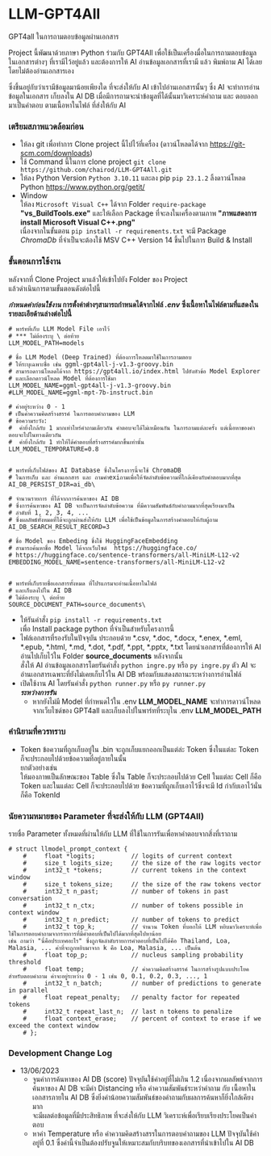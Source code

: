 # LLM-GPT4All
GPT4all ในการถามตอบข้อมูลผ่านเอกสาร

Project นี้พัฒนาด้วยภาษา Python ร่วมกับ GPT4All เพื่อใช้เป็นเครื่องมื่อในการถามตอบข้อมูลในเอกสารต่างๆ ที่เรามีไว้อยู่แล้ว
และต้องการให้ AI อ่านข้อมูลเอกสารที่เรามี แล้ว พิมพ์ถาม AI ได้เลยโดยไม่ต้องอ่านเอกสารเอง

ซึ่งขึ้นอยู่กับว่าเรามีข้อมูลมาน้อยเพียงใด ที่จะส่งให้กับ AI เข้าไปอ่านเอกสารนั้นๆ ซึ่ง AI จะทำการอ่านข้อมูลในเอกสาร เก็บลงใน AI DB 
เมื่อมีการถามจะนำข้อมูลที่ได้นั้นมาวิเคราะห์คำถาม และ ตอบออกมาเป็นคำตอบ ตามเนื้อหาในไฟล์ ที่ส่งให้กับ AI


### เตรียมสภาพแวดล้อมก่อน
+ ให้ลง git เพื่อทำการ Clone project นี้ไปไว้ที่เครื่อง (ดาวน์โหลดได้จาก https://git-scm.com/downloads)
+ ใช้ Command นี้ในการ clone project  ` git clone https://github.com/chairod/LLM-GPT4All.git `
+ ให้ลง Python Version ` Python 3.10.11 ` และลง pip ` pip 23.1.2 ` ลิ้งดาวน์โหลด Python https://www.python.org/getit/
+ Window  
ให้ลง `Microsoft Visual C++` ได้จาก Folder `require-package`  
**"vs_BuildTools.exe"** และให้เลือก Package ที่จะลงในเครื่องตามภาพ **"ภาพแสดงการ install Microsoft Visual C++.png"**  
เนื่องจากในขั้นตอน `pip install -r requirements.txt` จะมี Package _ChromaDb_ ที่จำเป็นจะต้องใช้ MSV C++ Version 14 ขึ้นไปในการ Build & Install




### ขั้นตอนการใช้งาน
หลังจากที่ Clone Project มาแล้วให้เข้าไปยัง Folder ของ Project  
แล้วดำเนินการตามขั้นตอนดังต่อไปนี้

**_กำหนดค่าก่อนใช้งาน_ การตั้งค่าต่างๆสามารถกำหนดได้จากไฟล์ _.env_ ซึ่งเนื้อหาในไฟล์ตามที่แสดงในรายละเอียด้านล่างต่อไปนี้**  
```
# พาร์ทที่เก็บ LLM Model File เอาไว้
# *** ไม่ต้องระบุ \ ต่อท้าย
LLM_MODEL_PATH=models

# ชื่อ LLM Model (Deep Trained) ที่ต้องการโหลดมาใช้ในการถามตอบ
# ให้ระบุเฉพาะชื่อ เช่น ggml-gpt4all-j-v1.3-groovy.bin
# สามารถดาวน์โหลดได้จาก https://gpt4all.io/index.html ไปยังหัวข้อ Model Explorer 
# และเลือกดาวน์โหลด Model ที่ต้องการใช้มา
LLM_MODEL_NAME=ggml-gpt4all-j-v1.3-groovy.bin
#LLM_MODEL_NAME=ggml-mpt-7b-instruct.bin

# ค่าอยู่ระหว่าง 0 - 1
# เป็นค่าความคิดสร้างสรรค์ ในการตอบคำถามของ LLM
# ข้อความระวัง:
#  ค่ายิ่งใกล้กับ 1 มากเท่าไหร่คำถามเดียวกัน คำตอบจะได้ไม่เหมือนกัน ในการถามแต่ละครั้ง แต่เนื้อหาของคำตอบจะไปในทางเดียวกัน
#  ค่ายิ่งใกล้กับ 1 ทำให้ได้คำตอบที่สร้างสรรค์มากขึ้นเท่านั้น
LLM_MODEL_TEMPORATURE=0.8


# พาร์ทที่เก็บไฟล์ของ AI Database ซึ่งในโครงการนี้จะใช้ ChromaDB
# ในการเก็บ และ อ่านเอกสาร และ ถามคำexiถามเพื่อให้จัดลำดับข้อความที่ใกล้เคียงกับคำตอบมากที่สุด
AI_DB_PERSIST_DIR=ai_db\

# จำนวนรายการ ที่ได้จากการค้นหาของ AI DB
# ซึ่งการค้นหาของ AI DB จะเป็นการจัดลำดับข้อความ ที่มีความสัมพันธ์กับคำถามมากที่สุดเรียงมาเป็น
# ลำดับที่ 1, 2, 3, 4, ...
# ซึ่งผลลัพธ์ทั้งหมดที่ได้จะถูกผ่านส่งให้กับ LLM เพื่อใช้เป็นข้อมูลในการสร้างคำตอบให้กับผู้ถาม
AI_DB_SEARCH_RESULT_RECORD=3

# ชื่อ Model ของ Embeding ชึ่งใช้ HuggingFaceEmbedding
# สามารถค้นหาชื่อ Model ได้จากเว็บไซด์  https://huggingface.co/
# https://huggingface.co/sentence-transformers/all-MiniLM-L12-v2
EMBEDDING_MODEL_NAME=sentence-transformers/all-MiniLM-L12-v2


# พาร์ทที่เก็บรายชื่อเอกสารทั้งหมด ที่โปรแกรมจะอ่านเนื้อหาในไฟล์
# และเก็บลงไปใน AI DB
# ไม่ต้องระบุ \ ต่อท้าย
SOURCE_DOCUMENT_PATH=source_documents\
```
+ ให้รันคำสั่ง `pip install -r requirements.txt`  
เพื่อ Install package python ที่จำเป็นสำหรับโครงการนี้
+ ไฟล์เอกสารที่รองรับในปัจจุบัน ประกอบด้วย *.csv, *.doc, *.docx, *.enex, *.eml, *.epub, *.html, *.md, *.dot, *.pdf, *.ppt, *.pptx, *.txt โดยนำเอกสารที่ต้องการให้ AI อ่านไปเก็บไว้ใน Folder **source_documents** หลังจากนั้น  
สั่งให้ AI อ่านข้อมูลเอกสารโดยรันคำสั่ง `python ingre.py` หรือ `py ingre.py`  ตัว AI จะอ่านเอกสารเฉพาะที่ยังไม่เคยเก็บไว้ใน AI DB พร้อมกับแสดงสถานะระหว่างการอ่านไฟล์  
+ เปิดใช้งาน AI โดยรันคำสั่ง `python runner.py` หรือ `py runner.py`  
  **_ระหว่างการรัน_**  
  * หากยังไม่มี Model ที่กำหนดไว้ใน .env **LLM_MODEL_NAME** จะทำการดาวน์โหลดจากเว็บไซด์ของ GPT4all และเก็บลงไปในพาร์ทที่ระบุใน .env **LLM_MODEL_PATH**



### คำนิยามที่ควรทราบ
+ Token ข้อความที่ถูกเก็บอยู่ใน .bin จะถูกเก็บแยกออกเป็นแต่ล่ะ Token ซึ่งในแต่ละ Token ก็จะประกอบไปด้วยข้อความที่อยู่ภายในนั้น  
ยกตัวอย่างเช่น  
ให้มองภาพเป็นลักษณะของ Table ซึ่งใน Table ก็จะประกอบไปด้วย Cell ในแต่ละ Cell ก็คือ Token และในแต่ละ Cell ก็จะประกอบไปด้วย ข้อความที่ถูกเก็บเอาไว้ซึ่งจะมี Id กำกับเอาไว้นั่นก็คือ TokenId


### นัยความหมายของ Parameter ที่จะส่งให้กับ LLM (GPT4All)  
รายชื่อ Parameter ทั้งหมดที่ผ่านให้กับ LLM ที่ใช้ในการรันเพื่อหาคำตอบจากสิ่งที่เราถาม
```
# struct llmodel_prompt_context {
    #     float *logits;          // logits of current context
    #     size_t logits_size;     // the size of the raw logits vector
    #     int32_t *tokens;        // current tokens in the context window
    #     size_t tokens_size;     // the size of the raw tokens vector
    #     int32_t n_past;         // number of tokens in past conversation
    #     int32_t n_ctx;          // number of tokens possible in context window
    #     int32_t n_predict;      // number of tokens to predict
    #     int32_t top_k;          // จำนวน Token ที่บอกให้ LLM หยิบมาวิเคราะห์เพื่อใช้ในการตอบคำถามจากรายการที่มีคำตอบที่เป็นไปได้มากที่สุดไปหาน้อย
เช่น ถามว่า "นี่คือประเทศอะไร" ซึ่งถูกจัดลำดับรายการคำตอบที่เป็นไปได้คือ Thailand, Loa, Malasia, ... ค่าที่จะถูกหยิบมาจาก k คือ Loa, Malasia, ... เป็นต้น
    #     float top_p;            // nucleus sampling probability threshold
    #     float temp;             // ค่าความคิดสร้างสรรค์ ในการสร้างรูปแบบประโยค
สำหรับตอบคำถาม ค่าจะอยู่ระหว่าง 0 - 1 เช่น 0, 0.1, 0.2, 0.3, ..., 1
    #     int32_t n_batch;        // number of predictions to generate in parallel
    #     float repeat_penalty;   // penalty factor for repeated tokens
    #     int32_t repeat_last_n;  // last n tokens to penalize
    #     float context_erase;    // percent of context to erase if we exceed the context window
    # };
```

### Development Change Log
+ 13/06/2023
  + จูนค่าการค้นหาของ AI DB (score) ปัจจุบันใช้ค่าอยู่ที่ไม่เกิน 1.2 เนื่องจากผลลัพธ์จากการค้นหาของ AI DB จะมีค่า Distancing หรือ ค่าความสัมพันธ์ระหว่าคำถาม กับ เนื้อหาในเอกสารภายใน AI DB ซึ่งยิ่งค่าน้อยความสัมพันธ์ของคำถามกับผลการค้นหาก็ยิ่งใกล้เคียงมาก  
  จะมีผลต่อข้อมูลที่มีประสิทธิภาพ ที่จะส่งให้กับ LLM วิเคราะห์เพื่อเรียบเรียงประโยคเป็นคำตอบ  
  + หาค่า Temperature หรือ ค่าความคิดสร้างสรรในการตอบคำถามของ LLM ปัจจุบันใช้ค่าอยู่ที่ 0.1 ซึ่งค่านี้จำเป็นต้องปรับจูนให้เหมาะสมกับบริบทของเอกสารที่นำเข้าไปใน AI DB  

